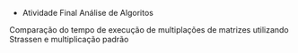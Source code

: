 - Atividade Final Análise de Algoritos

Comparação do tempo de execução de multiplações de matrizes utilizando Strassen e multiplicação padrão

